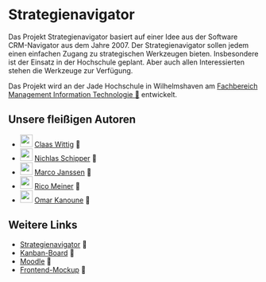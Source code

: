 # Strategienavigator

Das Projekt Strategienavigator basiert auf einer Idee aus der Software CRM-Navigator aus dem Jahre 2007. Der Strategienavigator
sollen jedem einen einfachen Zugang zu strategischen Werkzeugen bieten. Insbesondere ist der Einsatz in der Hochschule
geplant. Aber auch allen Interessierten stehen die Werkzeuge zur Verfügung.

Das Projekt wird an der Jade Hochschule in Wilhelmshaven
am [Fachbereich Management Information Technologie :link:](https://www.jade-hs.de/mit/) entwickelt.

## Unsere fleißigen Autoren

- <img src="https://avatars.githubusercontent.com/u/37940313?v=4" width=25 height=25 /> [Claas Wittig](https://github.com/Geist5000) :link:
- <img src="https://avatars.githubusercontent.com/u/43421445?v=4" width=25 height=25 /> [Nichlas Schipper](https://github.com/nic-schi) :link:
- <img src="https://avatars.githubusercontent.com/u/22887392?v=4" width=25 height=25 /> [Marco Janssen](https://github.com/ma1160) :link:
- <img src="https://avatars.githubusercontent.com/u/9083430?v=4" width=25 height=25 /> [Rico Meiner](https://github.com/ricom) :link:
- <img src="https://avatars.githubusercontent.com/u/90765305?v=4" width=25 height=25 /> [Omar Kanoune](https://github.com/omarkano) :link:

## Weitere Links

- [Strategienavigator](https://strategie-navigator.jade-hs.de) :link:
- [Kanban-Board](https://trello.com/b/3LQKqFb4/projekt-strategietools) :link:
- [Moodle](https://moodle.jade-hs.de/moodle/course/view.php?id=521&section=4) :link:
- [Frontend-Mockup](https://miro.com/app/board/o9J_lQVIbY0=/) :link:

<!--

**Here are some ideas to get you started:**

🙋‍♀️ A short introduction - what is your organization all about?
🌈 Contribution guidelines - how can the community get involved?
👩‍💻 Useful resources - where can the community find your docs? Is there anything else the community should know?
🍿 Fun facts - what does your team eat for breakfast?
🧙 Remember, you can do mighty things with the power of [Markdown](https://docs.github.com/github/writing-on-github/getting-started-with-writing-and-formatting-on-github/basic-writing-and-formatting-syntax)
-->

